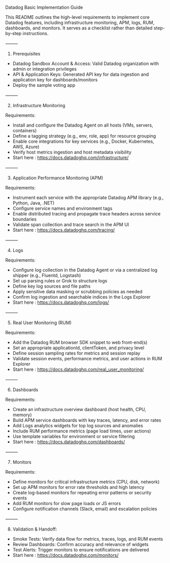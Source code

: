 Datadog Basic Implementation Guide

This README outlines the high-level requirements to implement core Datadog features, including infrastructure monitoring, APM, logs, RUM, dashboards, and monitors. It serves as a checklist rather than detailed step-by-step instructions.

⸻

1. Prerequisites
- Datadog Sandbox Account & Access: Valid Datadog organization with admin or integration privileges
- API & Application Keys: Generated API key for data ingestion and application key for dashboards/monitors
- Deploy the sample voting app

⸻

2. Infrastructure Monitoring

Requirements:
- Install and configure the Datadog Agent on all hosts (VMs, servers, containers)
- Define a tagging strategy (e.g., env, role, app) for resource grouping
- Enable core integrations for key services (e.g., Docker, Kubernetes, AWS, Azure)
- Verify host metrics ingestion and host metadata visibility
- Start here : https://docs.datadoghq.com/infrastructure/ 

⸻

3. Application Performance Monitoring (APM)

Requirements:
- Instrument each service with the appropriate Datadog APM library (e.g., Python, Java, .NET)
- Configure service names and environment tags
- Enable distributed tracing and propagate trace headers across service boundaries
- Validate span collection and trace search in the APM UI
- Start here : https://docs.datadoghq.com/tracing/ 

⸻

4. Logs

Requirements:
- Configure log collection in the Datadog Agent or via a centralized log shipper (e.g., Fluentd, Logstash)
- Set up parsing rules or Grok to structure logs
- Define key log sources and file paths
- Apply sensitive data masking or scrubbing policies as needed
- Confirm log ingestion and searchable indices in the Logs Explorer
- Start here : https://docs.datadoghq.com/logs/ 

⸻

5. Real User Monitoring (RUM)

Requirements:
- Add the Datadog RUM browser SDK snippet to web front-end(s)
- Set an appropriate applicationId, clientToken, and privacy level
- Define session sampling rates for metrics and session replay
- Validate session events, performance metrics, and user actions in RUM Explorer
- Start here : https://docs.datadoghq.com/real_user_monitoring/  

⸻

6. Dashboards

Requirements:
- Create an infrastructure overview dashboard (host health, CPU, memory)
- Build APM service dashboards with key traces, latency, and error rates
- Add Logs analytics widgets for top log sources and anomalies
- Include RUM performance metrics (page load times, user actions)
- Use template variables for environment or service filtering
- Start here : https://docs.datadoghq.com/dashboards/

⸻

7. Monitors

Requirements:
- Define monitors for critical infrastructure metrics (CPU, disk, network)
- Set up APM monitors for error rate thresholds and high latency
- Create log-based monitors for repeating error patterns or security events
- Add RUM monitors for slow page loads or JS errors
- Configure notification channels (Slack, email) and escalation policies

⸻

8. Validation & Handoff:
- Smoke Tests: Verify data flow for metrics, traces, logs, and RUM events
- Review Dashboards: Confirm accuracy and relevance of widgets
- Test Alerts: Trigger monitors to ensure notifications are delivered
- Start here : https://docs.datadoghq.com/monitors/



